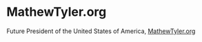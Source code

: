 # MathewTyler.org
Future President of the United States of America, [MathewTyler.org](http://mathewtyler.org)
